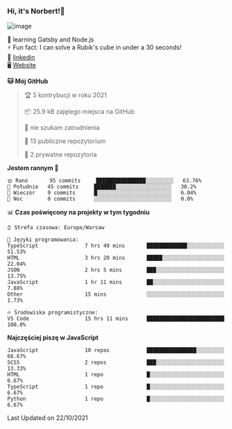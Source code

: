 ### Hi, it's Norbert!👋

![image](https://i.imgur.com/ynNQCJh.png)


🧠 learning Gatsby and Node.js <br>
⚡ Fun fact: I can solve a Rubik's cube in under a 30 seconds! <br>
👔 [linkedin](https://www.linkedin.com/in/norbert-%C5%82uszkiewicz-75b0891b3/) <br>
🖥 [Website](https://norbertluszkiewicz.pl/)<br>


<!--START_SECTION:waka-->
**🐱 Mój GitHub** 

> 🏆 5 kontrybucji w roku 2021
 > 
> 📦 25.9 kB zajętego miejsca na GitHub 
 > 
> 🚫 nie szukam zatrudnienia
 > 
> 📜 13 publiczne repozytorium 
 > 
> 🔑 2 prywatne repozytoria  
 > 
**Jestem rannym 🐤** 

```text
🌞 Rano       95 commits     ████████████████░░░░░░░░░   63.76% 
🌆 Południe   45 commits     ███████░░░░░░░░░░░░░░░░░░   30.2% 
🌃 Wieczór    9 commits      █░░░░░░░░░░░░░░░░░░░░░░░░   6.04% 
🌙 Noc        0 commits      ░░░░░░░░░░░░░░░░░░░░░░░░░   0.0%

```


📊 **Czas poświęcony na projekty w tym tygodniu** 

```text
⌚︎ Strefa czasowa: Europe/Warsaw

💬 Języki programowania: 
TypeScript               7 hrs 49 mins       █████████████░░░░░░░░░░░░   51.53% 
HTML                     3 hrs 20 mins       █████░░░░░░░░░░░░░░░░░░░░   22.04% 
JSON                     2 hrs 5 mins        ███░░░░░░░░░░░░░░░░░░░░░░   13.75% 
JavaScript               1 hr 11 mins        ██░░░░░░░░░░░░░░░░░░░░░░░   7.88% 
Other                    15 mins             ░░░░░░░░░░░░░░░░░░░░░░░░░   1.73%

🔥 Środowiska programistyczne: 
VS Code                  15 hrs 11 mins      █████████████████████████   100.0%

```

**Najczęściej piszę w JavaScript** 

```text
JavaScript               10 repos            ████████████████░░░░░░░░░   66.67% 
SCSS                     2 repos             ███░░░░░░░░░░░░░░░░░░░░░░   13.33% 
HTML                     1 repo              █░░░░░░░░░░░░░░░░░░░░░░░░   6.67% 
TypeScript               1 repo              █░░░░░░░░░░░░░░░░░░░░░░░░   6.67% 
Python                   1 repo              █░░░░░░░░░░░░░░░░░░░░░░░░   6.67%

```



 Last Updated on 22/10/2021
<!--END_SECTION:waka-->
